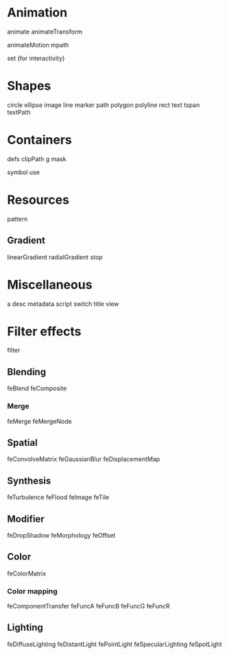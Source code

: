 # Animation

animate
animateTransform

animateMotion
mpath

set (for interactivity)

# Shapes

circle
ellipse
image
line
marker
path
polygon
polyline
rect
text
tspan
textPath

# Containers

defs
clipPath
g
mask

symbol
use

# Resources

pattern

## Gradient

linearGradient
radialGradient
stop

# Miscellaneous

a
desc
metadata
script
switch
title
view

# Filter effects

filter

## Blending

feBlend
feComposite

### Merge

feMerge
feMergeNode

## Spatial

feConvolveMatrix
feGaussianBlur
feDisplacementMap

## Synthesis

feTurbulence
feFlood
feImage
feTile

## Modifier

feDropShadow
feMorphology
feOffset

## Color

feColorMatrix

### Color mapping

feComponentTransfer
feFuncA
feFuncB
feFuncG
feFuncR

## Lighting

feDiffuseLighting
feDistantLight
fePointLight
feSpecularLighting
feSpotLight
